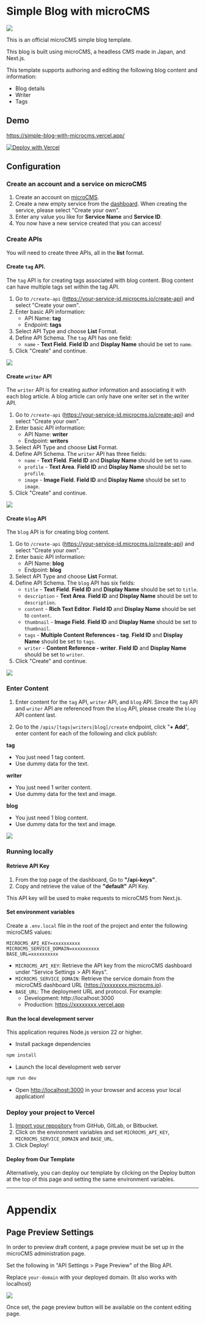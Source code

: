 # Simple Blog with microCMS

![](public/cover.png)

This is an official microCMS simple blog template.

This blog is built using microCMS, a headless CMS made in Japan, and Next.js.

This template supports authoring and editing the following blog content and information:

- Blog details
- Writer
- Tags

## Demo

https://simple-blog-with-microcms.vercel.app/

[![Deploy with Vercel](https://vercel.com/button)](https://vercel.com/new/clone?demo-description=This%20is%20a%20microCMS%20official%20simple%20blog%20template.&demo-image=https://github.com/microcmsio/simple-blog-with-microcms/blob/main/public/cover.png?raw=true&demo-title=Simple%20Blog%20with%20microCMS&demo-url=https://simple-blog-with-microcms.vercel.app/&from=templates&project-name=Simple%20Blog%20with%20microCMS&repository-name=simple-blog-with-microcms&repository-url=https://github.com/microcmsio/simple-blog-with-microcms&env=MICROCMS_API_KEY,MICROCMS_SERVICE_DOMAIN,BASE_URL)

## Configuration

### Create an account and a service on microCMS

1. Create an account on [microCMS](https://app.microcms.io/signup).
2. Create a new empty service from the [dashboard](https://app.microcms.io/create-service). When creating the service, please select "Create your own".
3. Enter any value you like for **Service Name** and **Service ID**.
4. You now have a new service created that you can access!

### Create APIs

You will need to create three APIs, all in the **list** format.

#### **Create `tag` API.**

The `tag` API is for creating tags associated with blog content. Blog content can have multiple tags set within the tag API.

1. Go to `/create-api` (https://your-service-id.microcms.io/create-api) and select "Create your own".
2. Enter basic API information:
   - API Name: **tag**
   - Endpoint: **tags**
3. Select API Type and choose **List** Format.
4. Define API Schema. The `tag` API has one field:
   - `name` - **Text Field**. **Field ID** and **Display Name** should be set to `name`.
5. Click "Create" and continue.

![](public/tag.png)

#### **Create `writer` API**

The `writer` API is for creating author information and associating it with each blog article. A blog article can only have one writer set in the writer API.

1. Go to `/create-api` (https://your-service-id.microcms.io/create-api) and select "Create your own".
2. Enter basic API information:
   - API Name: **writer**
   - Endpoint: **writers**
3. Select API Type and choose **List** Format.
4. Define API Schema. The `writer` API has three fields:
   - `name` - **Text Field**. **Field ID** and **Display Name** should be set to `name`.
   - `profile` - **Text Area**. **Field ID** and **Display Name** should be set to `profile`.
   - `image` - **Image Field**. **Field ID** and **Display Name** should be set to `image`.
5. Click "Create" and continue.

![](public/writer.png)

#### **Create `blog` API**

The `blog` API is for creating blog content.

1. Go to `/create-api` (https://your-service-id.microcms.io/create-api) and select "Create your own".
2. Enter basic API information:
   - API Name: **blog**
   - Endpoint: **blog**
3. Select API Type and choose **List** Format.
4. Define API Schema. The `blog` API has six fields:
   - `title` - **Text Field**. **Field ID** and **Display Name** should be set to `title`.
   - `description` - **Text Area**. **Field ID** and **Display Name** should be set to `description`.
   - `content` - **Rich Text Editor**. **Field ID** and **Display Name** should be set to `content`.
   - `thumbnail` - **Image Field**. **Field ID** and **Display Name** should be set to `thumbnail`.
   - `tags` - **Multiple Content References - tag**. **Field ID** and **Display Name** should be set to `tags`.
   - `writer` - **Content Reference - writer**. **Field ID** and **Display Name** should be set to `writer`.
5. Click "Create" and continue.

![](public/blog.png)

### Enter Content

1. Enter content for the `tag` API, `writer` API, and `blog` API. Since the `tag` API and `writer` API are referenced from the `blog` API, please create the `blog` API content last.

2. Go to the `/apis/[tags|writers|blog]/create` endpoint, click "**+ Add**", enter content for each of the following and click publish:

**tag**

- You just need 1 tag content.
- Use dummy data for the text.

**writer**

- You just need 1 writer content.
- Use dummy data for the text and image.

**blog**

- You just need 1 blog content.
- Use dummy data for the text and image.

![](public/publish.png)

### Running locally

#### **Retrieve API Key**

1. From the top page of the dashboard, Go to **"/api-keys"**.
2. Copy and retrieve the value of the **"default"** API Key.

This API key will be used to make requests to microCMS from Next.js.

#### **Set environment variables**

Create a `.env.local` file in the root of the project and enter the following microCMS values:

```
MICROCMS_API_KEY=xxxxxxxxxx
MICROCMS_SERVICE_DOMAIN=xxxxxxxxxx
BASE_URL=xxxxxxxxxx
```

- `MICROCMS_API_KEY`: Retrieve the API key from the microCMS dashboard under "Service Settings > API Keys".
- `MICROCMS_SERVICE_DOMAIN`: Retrieve the service domain from the microCMS dashboard URL (https://xxxxxxxx.microcms.io).
- `BASE_URL`: The deployment URL and protocol. For example:
  - Development: http://localhost:3000
  - Production: https://xxxxxxxx.vercel.app

#### **Run the local development server**

This application requires Node.js version 22 or higher.

- Install package dependencies

```bash
npm install
```

- Launch the local development web server

```bash
npm run dev
```

- Open [http://localhost:3000](http://localhost:3000) in your browser and access your local application!

### Deploy your project to Vercel

1. [Import your repository](https://vercel.com/docs/getting-started-with-vercel/import) from GitHub, GitLab, or Bitbucket.
2. Click on the environment variables and set `MICROCMS_API_KEY`, `MICROCMS_SERVICE_DOMAIN` and `BASE_URL`.
3. Click Deploy!

#### **Deploy from Our Template**

Alternatively, you can deploy our template by clicking on the Deploy button at the top of this page and setting the same environment variables.

---

# Appendix

## Page Preview Settings

In order to preview draft content, a page preview must be set up in the microCMS administration page.

Set the following in "API Settings > Page Preview" of the Blog API.

Replace `your-domain` with your deployed domain. (It also works with localhost)

![](public/page-preview-settings.png)

Once set, the page preview button will be available on the content editing page.
